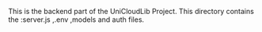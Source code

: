 This is the backend part of the UniCloudLib Project.
This directory contains the :server.js ,.env ,models and auth files.
